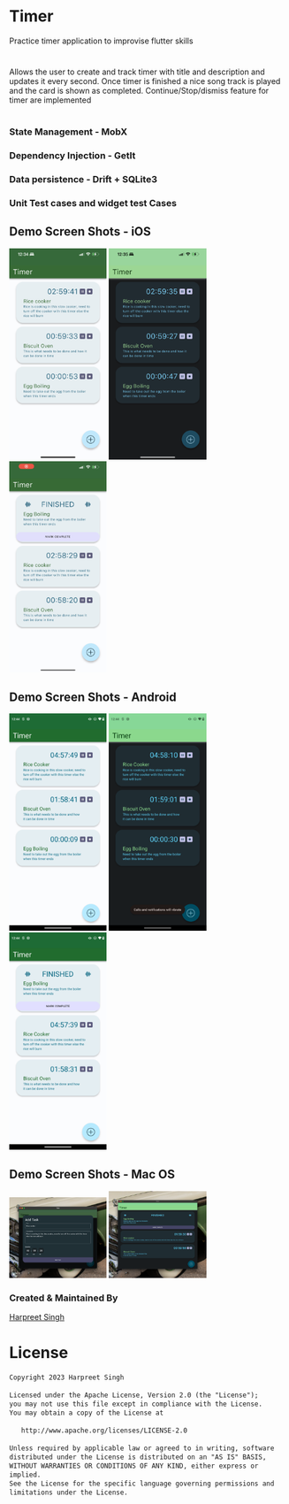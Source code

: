 # Timer

Practice timer application to improvise flutter skills
# 
Allows the user to create and track timer with title and description and updates it every second. Once timer is finished a nice song track is played and the card is shown as completed. Continue/Stop/dismiss feature for timer are implemented
#

### State Management - MobX
### Dependency Injection - GetIt
###  Data persistence - Drift + SQLite3
###  Unit Test cases and widget test Cases



## Demo Screen Shots - iOS

<img src="/screenshots/ios/active_light.png" height="35%" width="35%"  alt="Active Light Demo"/> <img src="/screenshots/ios/active_dark.png"   height="35%" width="35%" alt="Active Dark Demo" /> <img src="/screenshots/ios/complete_light.png"   height="35%" width="35%" alt=" Complete Light Demo" /> 

## Demo Screen Shots - Android

<img src="/screenshots/android/active_light.png" height="35%" width="35%"  alt="Active Light Demo"/> <img src="/screenshots/android/active_dark.png"   height="35%" width="35%" alt="Active Dark Demo" /> <img src="/screenshots/android/complete_light.png"   height="35%" width="35%" alt=" Complete Light Demo" /> 
## Demo Screen Shots - Mac OS

<img src="/screenshots/mac/active_dark.png"   height="35%" width="35%" alt="Active Dark Demo" /> <img src="/screenshots/mac/complete_dark.png"   height="35%" width="35%" alt=" Complete Light Demo" /> 

### Created & Maintained By

[Harpreet Singh](https://github.com/harpreetseera) 

# License

    Copyright 2023 Harpreet Singh

    Licensed under the Apache License, Version 2.0 (the "License");
    you may not use this file except in compliance with the License.
    You may obtain a copy of the License at

       http://www.apache.org/licenses/LICENSE-2.0

    Unless required by applicable law or agreed to in writing, software
    distributed under the License is distributed on an "AS IS" BASIS,
    WITHOUT WARRANTIES OR CONDITIONS OF ANY KIND, either express or implied.
    See the License for the specific language governing permissions and
    limitations under the License.
